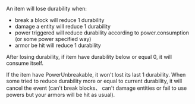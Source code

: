 An item will lose durability when:
* break a block will reduce 1 durability 
* damage a entity will reduce 1 durability 
* power triggered will reduce durability according to power.consumption (or some power specified way)
* armor be hit will reduce 1 durability

After losing durability, if item have durability below or equal 0, it will consume itself. 

If the item have PowerUnbreakable, it won't lost its last 1 durability. When some tried to reduce durability more or equal to current durability, it will cancel the event (can't break blocks、 can't damage entities or fail to use powers but your armors will be hit as usual). 

